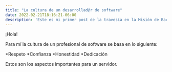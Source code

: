 ```yaml
---
title: "La cultura de un desarrollad@r de software"
date: 2022-02-21T18:16:21-06:00
description: 'Este es mi primer post de la travesía en la Misión de Backend con Node JS de Launch X.'
---
```


¡Hola!

Para mí la cultura de un profesional de software se basa en lo siguiente:

*Respeto
*Confianza
*Honestidad
*Dedicación

Estos son los aspectos importantes para un servidor.
